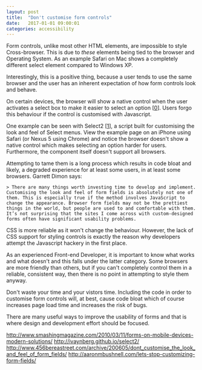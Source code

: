 ```yaml
---
layout: post
title:  "Don't customise form controls"
date:   2017-01-01 09:00:01
categories: accessibility
---
```


Form controls, unlike most other HTML elements, are impossible to style Cross-browser. This is due to *these* elements being tied to the browser and Operating System. As an example Safari on Mac shows a completely different select element compared to Windows XP.

Interestingly, this is a positive thing, because a user tends to use the same browser and the user has an inherent expectation of how form controls look and behave.

On certain devices, the browser will show a native control when the user activates a select box to make it easier to select an option [[0](#ref0)]. Users forgo this behaviour if the control is customised with Javascript. 

One example can be seen with Select2 [[1](#ref1)], a script built for customising the look and feel of Select menus. View the example page on an iPhone using Safari (or Nexus 5 using Chrome) and notice the browser doesn't show a  native control which makes selecting an option harder for users. Furthermore, the component itself doesn't support all browsers.

Attempting to tame them is a long process which results in code bloat and likely, a degraded experience for at least some users, in at least some browsers. Garrett Dimon says:

	> There are many things worth investing time to develop and implement. Customising the look and feel of form fields is absolutely not one of them. This is especially true if the method involves JavaScript to change the appearance. Browser form fields may not be the prettiest things in the world, but people are used to and comfortable with them. It’s not surprising that the sites I come across with custom-designed forms often have significant usability problems.

CSS is more reliable as it won't change the behaviour. However, the lack of CSS support for styling controls is exactly the reason why developers attempt the Javascript hackery in the first place.

As an experienced Front-end Developer, it is important to know what works and what doesn't and this falls under the latter category. Some browsers are more friendly than others, but if you can't completely control them in a reliable, consistent way, then there is no point in attempting to style them anyway.

Don't waste your time and your vistors time. Including the code in order to customise form controls will, at best, cause code bloat which of course increases page load time and increases the risk of bugs.

There are many useful ways to improve the usability of forms and that is where design and development effort should be focused.

http://www.smashingmagazine.com/2010/03/11/forms-on-mobile-devices-modern-solutions/
http://ivaynberg.github.io/select2/
http://www.456bereastreet.com/archive/200605/dont_customise_the_look_and_feel_of_form_fields/
http://aaronmbushnell.com/lets-stop-customizing-form-fields/